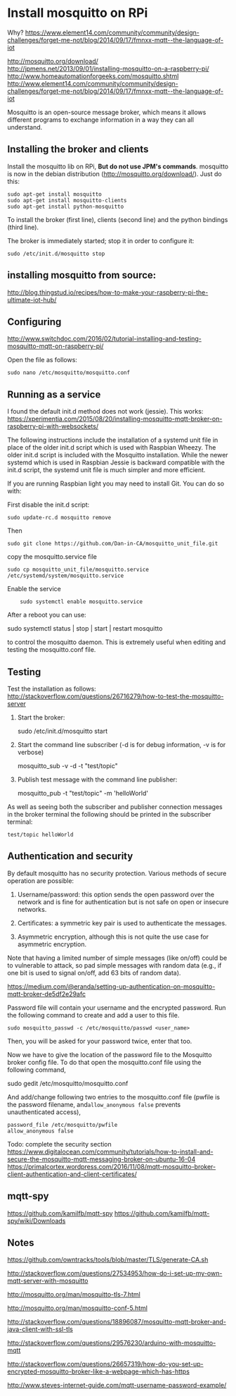 # Install mosquitto on RPi

Why?
<https://www.element14.com/community/community/design-challenges/forget-me-not/blog/2014/09/17/fmnxx-mqtt--the-language-of-iot>

<http://mosquitto.org/download/>  
<http://jpmens.net/2013/09/01/installing-mosquitto-on-a-raspberry-pi/>  
<http://www.homeautomationforgeeks.com/mosquitto.shtml>  
<http://www.element14.com/community/community/design-challenges/forget-me-not/blog/2014/09/17/fmnxx-mqtt--the-language-of-iot>


Mosquitto is an open-source message broker, which means it allows different programs to exchange information in a way they can all understand.

## Installing the broker and clients

Install the mosquitto lib on RPi, **But do not use JPM's commands**. mosquitto is now in the debian distribution (<http://mosquitto.org/download/>). Just do this:

	sudo apt-get install mosquitto
	sudo apt-get install mosquitto-clients
	sudo apt-get install python-mosquitto

To install the broker (first line), clients (second line) and the python bindings (third line).

The broker is immediately started; stop it in order to configure it:

	sudo /etc/init.d/mosquitto stop

## installing mosquitto from source:  

http://blog.thingstud.io/recipes/how-to-make-your-raspberry-pi-the-ultimate-iot-hub/

## Configuring

http://www.switchdoc.com/2016/02/tutorial-installing-and-testing-mosquitto-mqtt-on-raspberry-pi/

Open the file as follows:

	sudo nano /etc/mosquitto/mosquitto.conf

## Running as a service

I found the default init.d method does not work (jessie). This works:  
https://xperimentia.com/2015/08/20/installing-mosquitto-mqtt-broker-on-raspberry-pi-with-websockets/

The following instructions include the installation of a systemd unit file in place of the older init.d script which is used with Raspbian Wheezy. The older init.d script is included  with the Mosquitto installation. While the newer systemd which is used in Raspbian Jessie is backward compatible with the init.d script, the systemd unit file is much simpler and more efficient. 

If you are running Raspbian light you may need to install Git. You can do so with:

First disable the init.d script:

	sudo update-rc.d mosquitto remove

Then

	sudo git clone https://github.com/Dan-in-CA/mosquitto_unit_file.git

copy the mosquitto.service file

	sudo cp mosquitto_unit_file/mosquitto.service /etc/systemd/system/mosquitto.service

Enable the service

		sudo systemctl enable mosquitto.service

After a reboot you can use:

sudo systemctl status | stop | start | restart mosquitto

to control the mosquitto daemon. This is extremely useful when editing and testing the mosquitto.conf file.


## Testing

Test the installation as follows:
<http://stackoverflow.com/questions/26716279/how-to-test-the-mosquitto-server>

1. Start the broker:

	sudo /etc/init.d/mosquitto start

2. Start the command line subscriber (-d is for debug information, -v is for verbose)

	mosquitto_sub -v -d -t "test/topic"

3. Publish test message with the command line publisher:

	mosquitto_pub -t "test/topic" -m 'helloWorld'

As well as seeing both the subscriber and publisher connection messages in the broker terminal the following should be printed in the subscriber terminal:

	test/topic helloWorld

## Authentication and security 	

By default mosquitto has no security protection.  Various methods of secure operation are possible:

1. Username/password:  this option sends the open password over the network and is fine for authentication but is not safe on open or insecure networks.

2. Certificates: a symmetric key pair is used to authenticate the messages.

3. Asymmetric encryption, although this is not quite the use case for asymmetric encryption.

Note that having a limited number of simple messages (like on/off) could be to vulnerable to attack, so pad simple messages with random data (e.g., if one bit is used to signal on/off, add 63 bits of random data).


https://medium.com/@eranda/setting-up-authentication-on-mosquitto-mqtt-broker-de5df2e29afc

Password file will contain your username and the encrypted password. Run the following command to create and add a user to this file.

	sudo mosquitto_passwd -c /etc/mosquitto/passwd <user_name>

Then, you will be asked for your password twice, enter that too.

Now we have to give the location of the password file to the Mosquitto broker config file. To do that open the mosquitto.conf file using the following command,

sudo gedit /etc/mosquitto/mosquitto.conf

And add/change following two entries to the mosquitto.conf file (pwfile is the password filename, and`allow_anonymous false` prevents unauthenticated access),

	password_file /etc/mosquitto/pwfile
	allow_anonymous false


Todo: complete the security section
https://www.digitalocean.com/community/tutorials/how-to-install-and-secure-the-mosquitto-mqtt-messaging-broker-on-ubuntu-16-04
https://primalcortex.wordpress.com/2016/11/08/mqtt-mosquitto-broker-client-authentication-and-client-certificates/


## mqtt-spy

https://github.com/kamilfb/mqtt-spy
https://github.com/kamilfb/mqtt-spy/wiki/Downloads



## Notes


<https://github.com/owntracks/tools/blob/master/TLS/generate-CA.sh>

http://stackoverflow.com/questions/27534953/how-do-i-set-up-my-own-mqtt-server-with-mosquitto

http://mosquitto.org/man/mosquitto-tls-7.html

http://mosquitto.org/man/mosquitto-conf-5.html

http://stackoverflow.com/questions/18896087/mosquitto-mqtt-broker-and-java-client-with-ssl-tls

http://stackoverflow.com/questions/29576230/arduino-with-mosquitto-mqtt

http://stackoverflow.com/questions/26657319/how-do-you-set-up-encrypted-mosquitto-broker-like-a-webpage-which-has-https

http://www.steves-internet-guide.com/mqtt-username-password-example/
